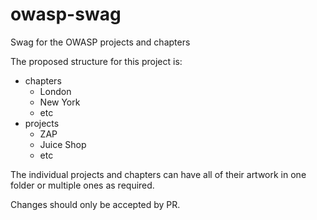 # owasp-swag
Swag for the OWASP projects and chapters

The proposed structure for this project is:

* chapters
  * London
  * New York
  * etc
* projects
  * ZAP
  * Juice Shop
  * etc
  
The individual projects and chapters can have all of their artwork in one folder or multiple ones as required.

Changes should only be accepted by PR.
